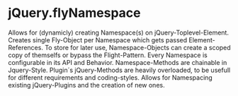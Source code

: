 jQuery.flyNamespace
==============

   Allows for (dynamicly) creating Namespace(s) on jQuery-Toplevel-Element.
   Creates single Fly-Object per Namespace which gets passed Element-References.
   To store for later use, Namespace-Objects can create a scoped copy of
   themselfs or bypass the Flight-Pattern.
   Every Namespace is configurable in its API and Behavior.
   Namespace-Methods are chainable in Jquery-Style.
   Plugin´s jQuery-Methods are heavily overloaded, to be usefull for different
   requirements and coding-styles.
   Allows for Namespacing existing jQuery-Plugins and the creation of new ones.